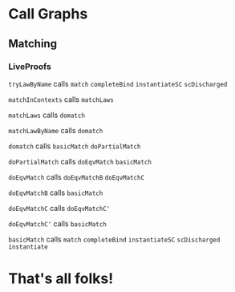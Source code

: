 # Call Graphs

## Matching

### LiveProofs


`tryLawByName`  calls `match` `completeBind` `instantiateSC` `scDischarged`

`matchInContexts` calls `matchLaws`

`matchLaws` calls `domatch`

`matchLawByName` calls `domatch`

`domatch` calls `basicMatch` `doPartialMatch`

`doPartialMatch` calls `doEqvMatch` `basicMatch`

`doEqvMatch` calls `doEqvMatchB` `doEqvMatchC`

`doEqvMatchB` calls `basicMatch`

`doEqvMatchC` calls `doEqvMatchC'`

`doEqvMatchC'` calls `basicMatch`

`basicMatch` calls `match` `completeBind` `instantiateSC` `scDischarged` `instantiate`

# That's all folks!

